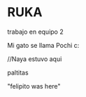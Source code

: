 # RUKA

trabajo en equipo 2


Mi gato se llama Pochi c: 


//Naya estuvo aqui

paltitas


"felipito was here"


